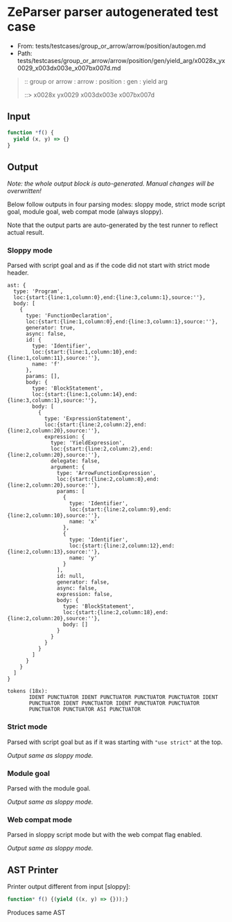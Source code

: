 # ZeParser parser autogenerated test case

- From: tests/testcases/group_or_arrow/arrow/position/autogen.md
- Path: tests/testcases/group_or_arrow/arrow/position/gen/yield_arg/x0028x_yx0029_x003dx003e_x007bx007d.md

> :: group or arrow : arrow : position : gen : yield arg
>
> ::> x0028x yx0029 x003dx003e x007bx007d

## Input


`````js
function *f() {
  yield (x, y) => {}
}
`````

## Output

_Note: the whole output block is auto-generated. Manual changes will be overwritten!_

Below follow outputs in four parsing modes: sloppy mode, strict mode script goal, module goal, web compat mode (always sloppy).

Note that the output parts are auto-generated by the test runner to reflect actual result.

### Sloppy mode

Parsed with script goal and as if the code did not start with strict mode header.

`````
ast: {
  type: 'Program',
  loc:{start:{line:1,column:0},end:{line:3,column:1},source:''},
  body: [
    {
      type: 'FunctionDeclaration',
      loc:{start:{line:1,column:0},end:{line:3,column:1},source:''},
      generator: true,
      async: false,
      id: {
        type: 'Identifier',
        loc:{start:{line:1,column:10},end:{line:1,column:11},source:''},
        name: 'f'
      },
      params: [],
      body: {
        type: 'BlockStatement',
        loc:{start:{line:1,column:14},end:{line:3,column:1},source:''},
        body: [
          {
            type: 'ExpressionStatement',
            loc:{start:{line:2,column:2},end:{line:2,column:20},source:''},
            expression: {
              type: 'YieldExpression',
              loc:{start:{line:2,column:2},end:{line:2,column:20},source:''},
              delegate: false,
              argument: {
                type: 'ArrowFunctionExpression',
                loc:{start:{line:2,column:8},end:{line:2,column:20},source:''},
                params: [
                  {
                    type: 'Identifier',
                    loc:{start:{line:2,column:9},end:{line:2,column:10},source:''},
                    name: 'x'
                  },
                  {
                    type: 'Identifier',
                    loc:{start:{line:2,column:12},end:{line:2,column:13},source:''},
                    name: 'y'
                  }
                ],
                id: null,
                generator: false,
                async: false,
                expression: false,
                body: {
                  type: 'BlockStatement',
                  loc:{start:{line:2,column:18},end:{line:2,column:20},source:''},
                  body: []
                }
              }
            }
          }
        ]
      }
    }
  ]
}

tokens (18x):
       IDENT PUNCTUATOR IDENT PUNCTUATOR PUNCTUATOR PUNCTUATOR IDENT
       PUNCTUATOR IDENT PUNCTUATOR IDENT PUNCTUATOR PUNCTUATOR
       PUNCTUATOR PUNCTUATOR ASI PUNCTUATOR
`````

### Strict mode

Parsed with script goal but as if it was starting with `"use strict"` at the top.

_Output same as sloppy mode._

### Module goal

Parsed with the module goal.

_Output same as sloppy mode._

### Web compat mode

Parsed in sloppy script mode but with the web compat flag enabled.

_Output same as sloppy mode._

## AST Printer

Printer output different from input [sloppy]:

````js
function* f() {(yield ((x, y) => {}));}
````

Produces same AST
